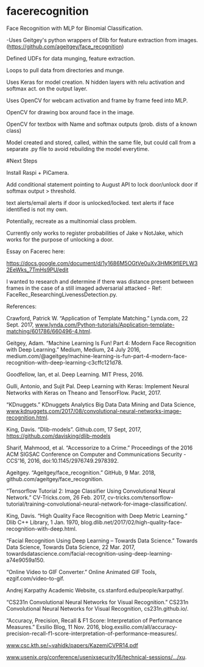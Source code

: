 # facerecognition
Face Recognition with MLP for Binomial Classification.

-Uses Geitgey's python wrappers of Dlib for feature extraction from images. (https://github.com/ageitgey/face_recognition)

Defined UDFs for data munging, feature extraction. 

Loops to pull data from directories and munge.

Uses Keras for model creation. N hidden layers with relu activation and softmax act. on the output layer.

Uses OpenCV for webcam activation and frame by frame feed into MLP.

  OpenCV for drawing box around face in the image.
  
   OpenCV for textbox with Name and softmax outputs (prob. dists of a known class)
   
   
Model created and stored, called, within the same file, but could call from a separate .py file to avoid rebuilding the model everytime.


#Next Steps

Install Raspi + PiCamera.

Add conditional statement pointing to August API to lock door/unlock door if softmax output > threshold.

text alerts/email alerts if door is unlocked/locked. text alerts if face identified is not my own.


Potentially, recreate as a multinomial class problem. 

Currently only works to register probabilities of Jake v NotJake, which works for the purpose of unlocking a door.

Essay on Facerec here:

https://docs.google.com/document/d/1y1686M5OGtVe0uXv3HMK9fIEPLW32EeWks_7TmHs9PU/edit


I wanted to research and determine if there was distance present between frames in the case of a still imaged adversarial attacked - Ref: FaceRec_ResearchingLivenessDetection.py.











References:

Crawford, Patrick W. “Application of Template Matching.” Lynda.com, 22 Sept. 2017, www.lynda.com/Python-tutorials/Application-template-matching/601786/660496-4.html. 

Geitgey, Adam. “Machine Learning Is Fun! Part 4: Modern Face Recognition with Deep Learning.” Medium, Medium, 24 July 2016, medium.com/@ageitgey/machine-learning-is-fun-part-4-modern-face-recognition-with-deep-learning-c3cffc121d78. 

Goodfellow, Ian, et al. Deep Learning. MIT Press, 2016. 

Gulli, Antonio, and Sujit Pal. Deep Learning with Keras: Implement Neural Networks with Keras on Theano and TensorFlow. Packt, 2017. 

“KDnuggets.” KDnuggets Analytics Big Data Data Mining and Data Science, www.kdnuggets.com/2017/08/convolutional-neural-networks-image-recognition.html.

King, Davis. “Dlib-models”. Github.com, 17 Sept, 2017,     https://github.com/davisking/dlib-models

Sharif, Mahmood, et al. “Accessorize to a Crime.” Proceedings of the 2016 ACM SIGSAC Conference on Computer and Communications Security - CCS'16, 2016, doi:10.1145/2976749.2978392. 

Ageitgey. “Ageitgey/face_recognition.” GitHub, 9 Mar. 2018, github.com/ageitgey/face_recognition. 

“Tensorflow Tutorial 2: Image Classifier Using Convolutional Neural Network.” CV-Tricks.com, 26 Feb. 2017, cv-tricks.com/tensorflow-tutorial/training-convolutional-neural-network-for-image-classification/. 

King, Davis. “High Quality Face Recognition with Deep Metric Learning.” Dlib C++ Library, 1 Jan. 1970, blog.dlib.net/2017/02/high-quality-face-recognition-with-deep.html. 

“Facial Recognition Using Deep Learning – Towards Data Science.” Towards Data Science, Towards Data Science, 22 Mar. 2017, towardsdatascience.com/facial-recognition-using-deep-learning-a74e9059a150. 

“Online Video to GIF Converter.” Online Animated GIF Tools, ezgif.com/video-to-gif.

Andrej Karpathy Academic Website, cs.stanford.edu/people/karpathy/.

“CS231n Convolutional Neural Networks for Visual Recognition.” CS231n Convolutional Neural Networks for Visual Recognition, cs231n.github.io/. 

“Accuracy, Precision, Recall & F1 Score: Interpretation of Performance Measures.” Exsilio Blog, 11 Nov. 2016, blog.exsilio.com/all/accuracy-precision-recall-f1-score-interpretation-of-performance-measures/. 

www.csc.kth.se/~vahidk/papers/KazemiCVPR14.pdf

www.usenix.org/conference/usenixsecurity16/technical-sessions/.../xu.
